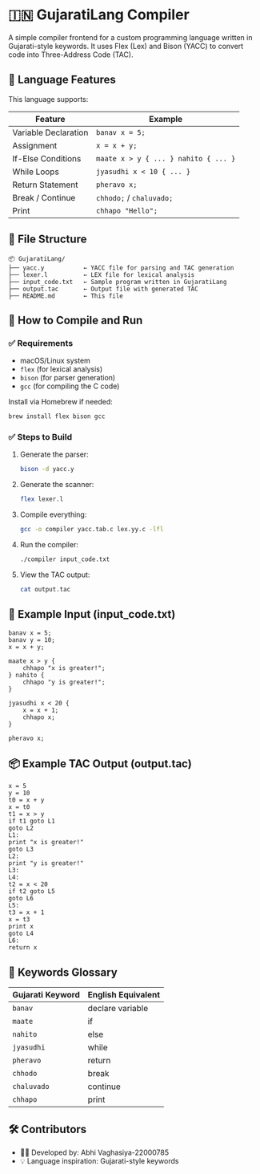 # 🇮🇳 GujaratiLang Compiler

A simple compiler frontend for a custom programming language written in Gujarati-style keywords. It uses Flex (Lex) and Bison (YACC) to convert code into Three-Address Code (TAC).

## 🧠 Language Features

This language supports:

| Feature               | Example                                  |
|-----------------------|------------------------------------------|
| Variable Declaration  | `banav x = 5;`                          |
| Assignment            | `x = x + y;`                            |
| If-Else Conditions    | `maate x > y { ... } nahito { ... }`    |
| While Loops           | `jyasudhi x < 10 { ... }`               |
| Return Statement      | `pheravo x;`                            |
| Break / Continue      | `chhodo;` / `chaluvado;`                |
| Print                 | `chhapo "Hello";`                       |

## 📁 File Structure

```
📦 GujaratiLang/
├── yacc.y           ← YACC file for parsing and TAC generation
├── lexer.l          ← LEX file for lexical analysis
├── input_code.txt   ← Sample program written in GujaratiLang
├── output.tac       ← Output file with generated TAC
├── README.md        ← This file
```

## 🚀 How to Compile and Run

### ✅ Requirements
- macOS/Linux system
- `flex` (for lexical analysis)
- `bison` (for parser generation)
- `gcc` (for compiling the C code)

Install via Homebrew if needed:
```bash
brew install flex bison gcc
```

### ✅ Steps to Build
1. Generate the parser:
   ```bash
   bison -d yacc.y
   ```

2. Generate the scanner:
   ```bash
   flex lexer.l
   ```

3. Compile everything:
   ```bash
   gcc -o compiler yacc.tab.c lex.yy.c -lfl
   ```

4. Run the compiler:
   ```bash
   ./compiler input_code.txt
   ```

5. View the TAC output:
   ```bash
   cat output.tac
   ```

## 📄 Example Input (input_code.txt)
```
banav x = 5;
banav y = 10;
x = x + y;

maate x > y {
    chhapo "x is greater!";
} nahito {
    chhapo "y is greater!";
}

jyasudhi x < 20 {
    x = x + 1;
    chhapo x;
}

pheravo x;
```

## 📦 Example TAC Output (output.tac)
```
x = 5
y = 10
t0 = x + y
x = t0
t1 = x > y
if t1 goto L1
goto L2
L1:
print "x is greater!"
goto L3
L2:
print "y is greater!"
L3:
L4:
t2 = x < 20
if t2 goto L5
goto L6
L5:
t3 = x + 1
x = t3
print x
goto L4
L6:
return x
```

## 🧠 Keywords Glossary

| Gujarati Keyword | English Equivalent |
|------------------|--------------------|
| `banav`          | declare variable   |
| `maate`          | if                 |
| `nahito`         | else               |
| `jyasudhi`       | while              |
| `pheravo`        | return             |
| `chhodo`         | break              |
| `chaluvado`      | continue           |
| `chhapo`         | print              |

## 🛠️ Contributors
- 👨‍💻 Developed by: Abhi Vaghasiya-22000785
- 💡 Language inspiration: Gujarati-style keywords


